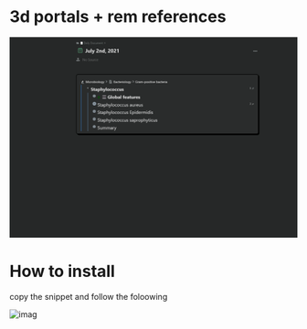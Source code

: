 # 3d portals + rem references 

 ![image](https://github.com/drstrangez0/Remnote-css-snippets/blob/main/435cf2b75eb1b3e7ec22f351d038406825cf5ae2.gif)
 
 
 
 # How to install 
 copy the  snippet and follow the foloowing 
 
 
   ![imag](https://github.com/drstrangez0/Remnote-Dracula-theme/blob/main/images/Gif.gif)
